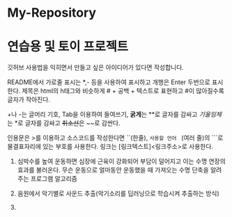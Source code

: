 # My-Repository

# 연습용 및 토이 프로젝트

깃허브 사용법을 익히면서 만들고 싶은 아이디어가 있다면 작성합니다.

README에서 가로줄 표시는 *,- 등을 사용하여 표시하고 개행은 Enter 두번으로 표시한다. 제목은 html의 h태그와 비슷하게 # + 공백 + 텍스트로 표현하고 #이 많아질수록 글자가 작아진다.

+나 -는 글머리 기호, Tab을 이용하여 들여쓰기, **굵게**는 **로 글자를 감싸고 *기울임체*는 *로 글자를 감싸고 ~~취소선~~은 ~~로 감싼다.

인용문은 >를 이용하고 소스코드를 작성한다면 ``(한줄), ```사용할 언어 ``` (여러 줄)의 ```로 물결표자리에 있는 부호를 사용한다. 링크는 [링크텍스트]<링크주소>로 사용한다.

1. 심박수를 높여 운동하면 심장에 근육이 강화되어 부담이 덜어지고 이는 수명 연장의 효과를 불러온다. 무슨 운동으로 얼마동안 운동했을 때 가져오는 수명 단축을 알려주는 프로그램 알고리즘

2. 음원에서 악기별로 사운드 추출(악기소리를 딥러닝으로 학습시켜 추출하는 방식)

3. 
